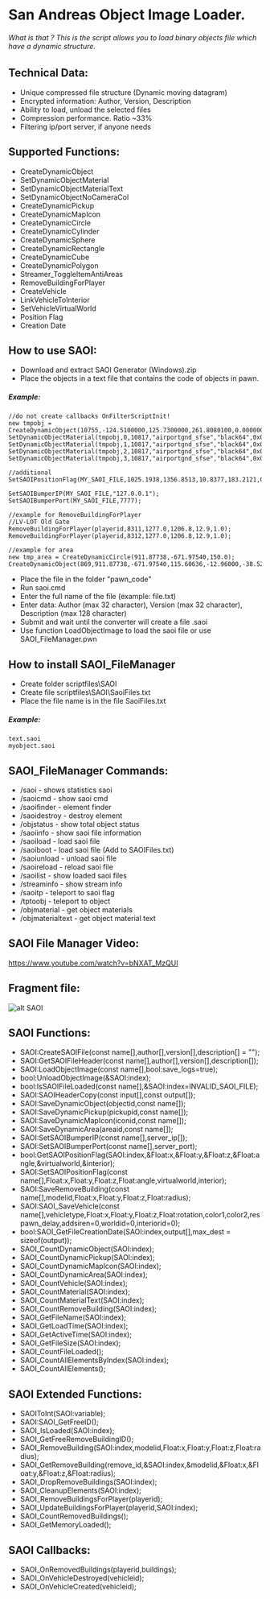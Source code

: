 # San Andreas Object Image Loader.


###### What is that ? This is the script allows you to load binary objects file which have a dynamic structure.


## Technical Data:
- Unique compressed file structure (Dynamic moving datagram)
- Encrypted information: Author, Version, Description
- Ability to load, unload the selected files
- Compression performance. Ratio ~33%
- Filtering ip/port server, if anyone needs

## Supported Functions:
- CreateDynamicObject
- SetDynamicObjectMaterial
- SetDynamicObjectMaterialText
- SetDynamicObjectNoCameraCol
- CreateDynamicPickup
- CreateDynamicMapIcon
- CreateDynamicCircle
- CreateDynamicCylinder
- CreateDynamicSphere
- CreateDynamicRectangle
- CreateDynamicCube
- CreateDynamicPolygon
- Streamer_ToggleItemAntiAreas
- RemoveBuildingForPlayer
- CreateVehicle
- LinkVehicleToInterior
- SetVehicleVirtualWorld
- Position Flag
- Creation Date

## How to use SAOI:
- Download and extract SAOI Generator (Windows).zip
- Place the objects in a text file that contains the code of objects in pawn.

##### Example:
```
//do not create callbacks OnFilterScriptInit!
new tmpobj = CreateDynamicObject(10755,-124.5100000,125.7300000,261.8080100,0.0000000,0.0000000,89.9990000,-1,-1,-1,800.0,800.0);
SetDynamicObjectMaterial(tmpobj,0,10817,"airportgnd_sfse","black64",0x00000000);
SetDynamicObjectMaterial(tmpobj,1,10817,"airportgnd_sfse","black64",0x00000000);
SetDynamicObjectMaterial(tmpobj,2,10817,"airportgnd_sfse","black64",0x00000000);
SetDynamicObjectMaterial(tmpobj,3,10817,"airportgnd_sfse","black64",0x00000000);

//additional
SetSAOIPositionFlag(MY_SAOI_FILE,1025.1938,1356.8513,10.8377,183.2121,0,0);

SetSAOIBumperIP(MY_SAOI_FILE,"127.0.0.1");
SetSAOIBumperPort(MY_SAOI_FILE,7777);

//example for RemoveBuildingForPlayer
//LV-LOT Old Gate
RemoveBuildingForPlayer(playerid,8311,1277.0,1206.8,12.9,1.0);
RemoveBuildingForPlayer(playerid,8312,1277.0,1206.8,12.9,1.0);

//example for area
new tmp_area = CreateDynamicCircle(911.87738,-671.97540,150.0);
CreateDynamicObject(869,911.87738,-671.97540,115.60636,-12.96000,-38.52000,0.00000,0,0,.areaid=tmp_area);
```

- Place the file in the folder "pawn_code"
- Run saoi.cmd
- Enter the full name of the file (example: file.txt)
- Enter data: Author (max 32 character), Version (max 32 character), Description (max 128 character)
- Submit and wait until the converter will create a file .saoi
- Use function LoadObjectImage to load the saoi file or use SAOI_FileManager.pwn


## How to install SAOI_FileManager
- Create folder scriptfiles\SAOI
- Create file scriptfiles\SAOI\SaoiFiles.txt
- Place the file name is in the file SaoiFiles.txt

##### Example:
```
text.saoi
myobject.saoi
```


## SAOI_FileManager Commands:
- /saoi - shows statistics saoi 
- /saoicmd - show saoi cmd
- /saoifinder - element finder
- /saoidestroy - destroy element
- /objstatus - show total object status
- /saoiinfo - show saoi file information
- /saoiload - load saoi file
- /saoiboot - load saoi file (Add to SAOIFiles.txt)
- /saoiunload - unload saoi file
- /saoireload - reload saoi file
- /saoilist - show loaded saoi files
- /streaminfo - show stream info
- /saoitp - teleport to saoi flag
- /tptoobj - teleport to object
- /objmaterial - get object materials
- /objmaterialtext - get object material text

## SAOI File Manager Video:
https://www.youtube.com/watch?v=bNXAT_MzQUI


## Fragment file:
![alt SAOI](http://i.imgur.com/AcoMhEM.png)


## SAOI Functions:
- SAOI:CreateSAOIFile(const name[],author[],version[],description[] = "");
- SAOI:GetSAOIFileHeader(const name[],author[],version[],description[]);
- SAOI:LoadObjectImage(const name[],bool:save_logs=true);
- bool:UnloadObjectImage(&SAOI:index);
- bool:IsSAOIFileLoaded(const name[],&SAOI:index=INVALID_SAOI_FILE);
- SAOI:SAOIHeaderCopy(const input[],const output[]);
- SAOI:SaveDynamicObject(objectid,const name[]);
- SAOI:SaveDynamicPickup(pickupid,const name[]);
- SAOI:SaveDynamicMapIcon(iconid,const name[]);
- SAOI:SaveDynamicArea(areaid,const name[]);
- SAOI:SetSAOIBumperIP(const name[],server_ip[]);
- SAOI:SetSAOIBumperPort(const name[],server_port);
- bool:GetSAOIPositionFlag(SAOI:index,&Float:x,&Float:y,&Float:z,&Float:angle,&virtualworld,&interior);
- SAOI:SetSAOIPositionFlag(const name[],Float:x,Float:y,Float:z,Float:angle,virtualworld,interior);
- SAOI:SaveRemoveBuilding(const name[],modelid,Float:x,Float:y,Float:z,Float:radius);
- SAOI:SAOI_SaveVehicle(const name[],vehicletype,Float:x,Float:y,Float:z,Float:rotation,color1,color2,respawn_delay,addsiren=0,worldid=0,interiorid=0);
- bool:SAOI_GetFileCreationDate(SAOI:index,output[],max_dest = sizeof(output));
- SAOI_CountDynamicObject(SAOI:index);
- SAOI_CountDynamicPickup(SAOI:index);
- SAOI_CountDynamicMapIcon(SAOI:index);
- SAOI_CountDynamicArea(SAOI:index);
- SAOI_CountVehicle(SAOI:index);
- SAOI_CountMaterial(SAOI:index);
- SAOI_CountMaterialText(SAOI:index);
- SAOI_CountRemoveBuilding(SAOI:index);
- SAOI_GetFileName(SAOI:index);
- SAOI_GetLoadTime(SAOI:index);
- SAOI_GetActiveTime(SAOI:index);
- SAOI_GetFileSize(SAOI:index);
- SAOI_CountFileLoaded();
- SAOI_CountAllElementsByIndex(SAOI:index);
- SAOI_CountAllElements();

## SAOI Extended Functions:
- SAOIToInt(SAOI:variable);
- SAOI:SAOI_GetFreeID();
- SAOI_IsLoaded(SAOI:index);
- SAOI_GetFreeRemoveBuildingID();
- SAOI_RemoveBuilding(SAOI:index,modelid,Float:x,Float:y,Float:z,Float:radius);
- SAOI_GetRemoveBuilding(remove_id,&SAOI:index,&modelid,&Float:x,&Float:y,&Float:z,&Float:radius);
- SAOI_DropRemoveBuildings(SAOI:index);
- SAOI_CleanupElements(SAOI:index);
- SAOI_RemoveBuildingsForPlayer(playerid);
- SAOI_UpdateBuildingsForPlayer(playerid,SAOI:index);
- SAOI_CountRemovedBuildings();
- SAOI_GetMemoryLoaded();


## SAOI Callbacks:
- SAOI_OnRemovedBuildings(playerid,buildings);
- SAOI_OnVehicleDestroyed(vehicleid);
- SAOI_OnVehicleCreated(vehicleid);